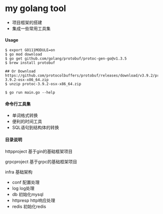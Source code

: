 # my golang tool
  - 项目框架的搭建
  - 集成一些常用工具集
  
  
 
#### Usage
```shell 
$ export GO111MODULE=on
$ go mod download
$ go get github.com/golang/protobuf/protoc-gen-go@v1.3.5
$ brew install protobuf

## Or Download https://github.com/protocolbuffers/protobuf/releases/download/v3.9.2/protoc-3.9.2-osx-x86_64.zip
$ unzip protoc-3.9.2-osx-x86_64.zip

$ go run main.go --help 
```


 
#### 命令行工具集
- 单词格式转换
- 便利的时间工具
- SQL语句到结构体的转换



#### 目录说明
httpproject 基于gin的基础框架项目

grpcproject 基于grpc的基础框架项目

infra  基础架构
   - conf 配置处理
   - log log处理
   - db  初始化mysql
   - httpresp  http响应处理
   - redis 初始化redis
   




